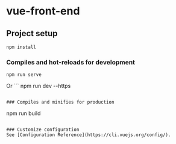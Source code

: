 # vue-front-end

## Project setup
```
npm install
```

### Compiles and hot-reloads for development
```
npm run serve
```

Or ```
npm run dev --https
```

### Compiles and minifies for production
```
npm run build
```

### Customize configuration
See [Configuration Reference](https://cli.vuejs.org/config/).
